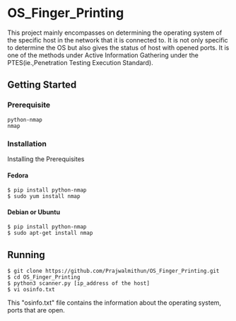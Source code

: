 # OS_Finger_Printing

This project mainly encompasses on determining the operating system of the specific host in the network that it is connected to.
It is not only specific to determine the OS but also gives the status of host with opened ports.
It is one of the methods under Active Information Gathering under the PTES(ie.,Penetration Testing Execution Standard). 
## Getting Started
  ### Prerequisite
  ```
  python-nmap
  nmap
  ```
  ### Installation
  Installing the Prerequisites
  #### Fedora
  ```
  $ pip install python-nmap
  $ sudo yum install nmap
  ```
  #### Debian or Ubuntu
  ```
  $ pip install python-nmap
  $ sudo apt-get install nmap
  ```
  ## Running
  ```
  $ git clone https://github.com/Prajwalmithun/OS_Finger_Printing.git
  $ cd OS_Finger_Printing
  $ python3 scanner.py [ip_address of the host]
  $ vi osinfo.txt
  ```
  This "osinfo.txt" file contains the information about the operating system, ports that are open.
